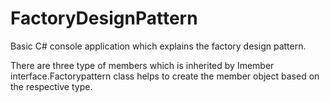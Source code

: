 # FactoryDesignPattern
Basic C# console application which explains the factory design pattern.

There are three type of members which is inherited by Imember interface.Factorypattern class helps to create the member object based on the respective type.
